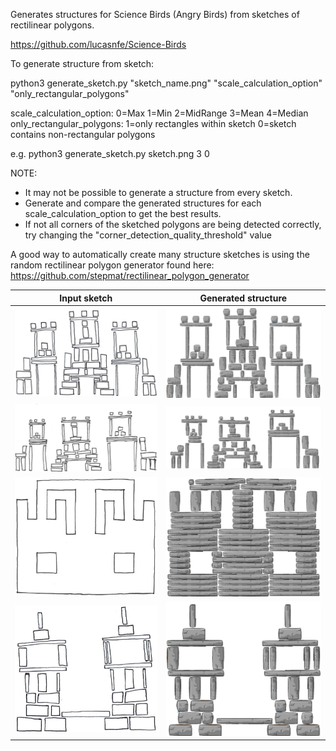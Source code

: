 Generates structures for Science Birds (Angry Birds) from sketches of rectilinear polygons.

https://github.com/lucasnfe/Science-Birds

To generate structure from sketch:

python3 generate_sketch.py "sketch_name.png" "scale_calculation_option" "only_rectangular_polygons"

scale_calculation_option:       0=Max  1=Min  2=MidRange  3=Mean  4=Median
only_rectangular_polygons:      1=only rectangles within sketch  0=sketch contains non-rectangular polygons

e.g. 
python3 generate_sketch.py sketch.png 3 0

NOTE:
-   It may not be possible to generate a structure from every sketch.
-   Generate and compare the generated structures for each scale_calculation_option to get the best results.
-   If not all corners of the sketched polygons are being detected correctly, try changing the "corner_detection_quality_threshold" value

A good way to automatically create many structure sketches is using the random rectilinear polygon generator found here:
https://github.com/stepmat/rectilinear_polygon_generator


Input sketch | Generated structure
:-------------------------:|:-------------------------:
![](/Examples/example1a.jpg) | ![](/Examples/example1b.png)
![](/Examples/example2a.png) | ![](/Examples/example2b.png)
![](/Examples/example3a.png) | ![](/Examples/example3b.png)
![](/Examples/example4a.jpg) | ![](/Examples/example4b.png)
